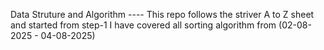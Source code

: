 Data Struture and Algorithm ----
This repo follows the striver A to Z sheet and started from step-1
I have covered all sorting algorithm from (02-08-2025 - 04-08-2025)

